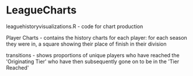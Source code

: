 # LeagueCharts

leaguehistoryvisualizations.R - code for chart production

Player Charts - contains the history charts for each player: for each season they were in, a square showing their place of finish in their division

transitions - shows proportions of unique players who have reached the 'Originating Tier' who have then subsequently gone on to be in the 'Tier Reached'
